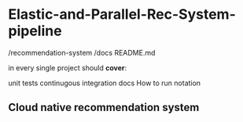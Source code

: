 # Elastic-and-Parallel-Rec-System-pipeline
/recommendation-system
/docs
README.md

in every single project should **cover**:

unit tests
continugous integration
docs
How to run
notation

## Cloud native recommendation system
